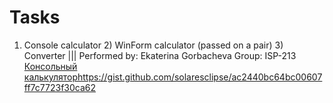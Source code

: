 # Tasks
1) Console calculator 2) WinForm calculator (passed on a pair) 3) Converter  ||| Performed by: Ekaterina Gorbacheva Group: ISP-213
[Консольный калькулятор](https://gist.github.com/solaresclipse/ac2440bc64bc00607ff7c7723f30ca62)https://gist.github.com/solaresclipse/ac2440bc64bc00607ff7c7723f30ca62
